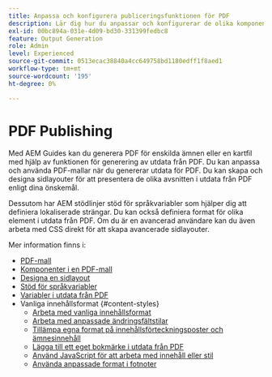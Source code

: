 ```yaml
---
title: Anpassa och konfigurera publiceringsfunktionen för PDF
description: Lär dig hur du anpassar och konfigurerar de olika komponenterna i funktionen PDF.
exl-id: 00bc894a-031e-4d09-bd30-331399fedbc8
feature: Output Generation
role: Admin
level: Experienced
source-git-commit: 0513ecac38840a4cc649758bd1180edff1f8aed1
workflow-type: tm+mt
source-wordcount: '195'
ht-degree: 0%

---
```


# PDF Publishing

Med AEM Guides kan du generera PDF för enskilda ämnen eller en kartfil med hjälp av funktionen för generering av utdata från PDF. Du kan anpassa och använda PDF-mallar när du genererar utdata för PDF. Du kan skapa och designa sidlayouter för att presentera de olika avsnitten i utdata från PDF enligt dina önskemål.

Dessutom har AEM stödlinjer stöd för språkvariabler som hjälper dig att definiera lokaliserade strängar. Du kan också definiera format för olika element i utdata från PDF. Om du är en avancerad användare kan du även arbeta med CSS direkt för att skapa avancerade sidlayouter.


Mer information finns i:
* [PDF-mall](../native-pdf/pdf-template.md)
* [Komponenter i en PDF-mall](../native-pdf/components-pdf-template.md)
* [Designa en sidlayout](../native-pdf/design-page-layout.md)
* [Stöd för språkvariabler](../native-pdf/native-pdf-language-variables.md)
* [Variabler i utdata från PDF](../native-pdf/native-pdf-variables.md)
* Vanliga innehållsformat {#content-styles}
   * [Arbeta med vanliga innehållsformat](../native-pdf/stylesheet.md)
   * [Arbeta med anpassade ändringsfältstilar](../native-pdf/change-bar-style.md)
   * [Tillämpa egna format på innehållsförteckningsposter och ämnesinnehåll](../native-pdf/custom-style-toc.md)
   * [Lägga till ett eget bokmärke i utdata från PDF](../native-pdf/add-custom-bookmark.md)
   * [Använd JavaScript för att arbeta med innehåll eller stil](../native-pdf/use-javascript-content-style.md)
   * [Använda anpassade format i fotnoter](../native-pdf/footnote-number-style.md)
